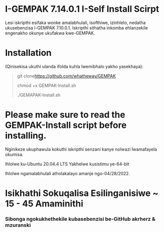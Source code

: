 # I-GEMPAK 7.14.0.1 I-Self Install Scirpt

Lesi iskripthi esifaka wonke amalabhulali, isofthiwe, izinhlelo, nedatha ukusebenzisa i-GEMPAK 7.10.0.1. Iskripthi sithatha inkomba ehlanzekile engenakho okunye ukufakwa kwe-GEMPAK.

# Installation

(Qinisekisa ukuthi ulanda ifolda kuhla lwemibhalo yakho yasekhaya):

> git clone<https://github.com/whatheway/GEMPAK>
>
> chmod +x GEMPAK-Install.sh
>
> ./GEMAPAK-Install.sh

# Please make sure to read the GEMPAK-Install script before installing.

Nginikeze ukuphawula kokuthi iskripthi senzani kanye nolwazi lwamafayela okumisa.

Ihlolwe ku-Ubuntu 20.04.4 LTS
Yakhelwe kusistimu ye-64-bit

Ihlolwe ngamalabhulali atholakalayo amanje ngo-04/28/2022.

# Isikhathi Sokuqalisa Esilinganisiwe ~ 15 - 45 Amaminithi

### Sibonga ngokukhethekile kubasebenzisi be-GitHub akrherz & mzuranski

